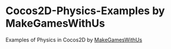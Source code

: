 Cocos2D-Physics-Examples by MakeGamesWithUs
=============================================

Examples of Physics in Cocos2D by [MakeGamesWithUs](http://makegameswith.us)
